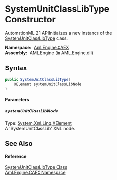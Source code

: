 SystemUnitClassLibType Constructor
==================================
AutomationML 2.1 APIInitializes a new instance of the [SystemUnitClassLibType][1] class.

  **Namespace:**  [Aml.Engine.CAEX][2]  
  **Assembly:**  AML.Engine (in AML.Engine.dll)

Syntax
------

```csharp
public SystemUnitClassLibType(
	XElement systemUnitClassLibNode
)
```

#### Parameters

##### *systemUnitClassLibNode*
Type: [System.Xml.Linq.XElement][3]  
A 'SystemUnitClassLib' XML node.


See Also
--------

#### Reference
[SystemUnitClassLibType Class][1]  
[Aml.Engine.CAEX Namespace][2]  

[1]: README.md
[2]: ../README.md
[3]: https://docs.microsoft.com/dotnet/api/system.xml.linq.xelement
[4]: https://www.automationml.org
[5]: ../../icons/logoShade.png